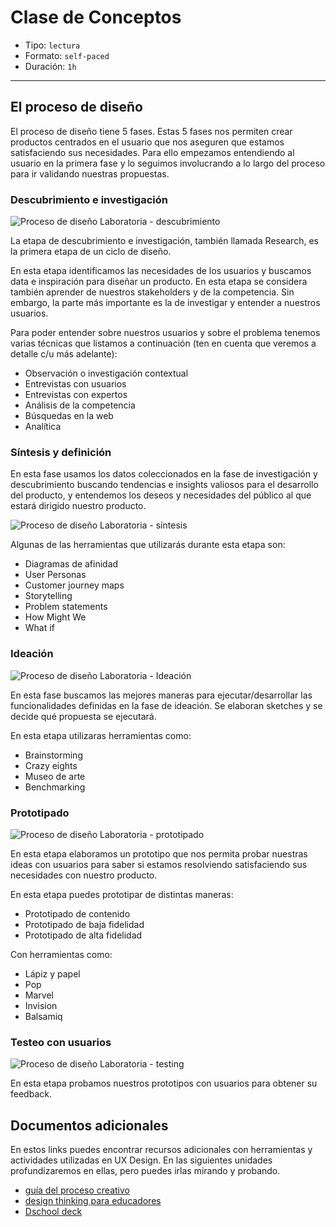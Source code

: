# Clase de Conceptos

- Tipo: `lectura`
- Formato: `self-paced`
- Duración: `1h`

***

## El proceso de diseño

El proceso de diseño tiene 5 fases. Estas 5 fases nos permiten crear productos
centrados en el usuario que nos aseguren que estamos satisfaciendo sus
necesidades. Para ello empezamos entendiendo al usuario en la primera fase y lo
seguimos involucrando a lo largo del proceso para ir validando nuestras
propuestas.

### Descubrimiento e investigación

![Proceso de diseño Laboratoria - descubrimiento](https://lh5.googleusercontent.com/87kdbH1PfKC9A8Iik8Ks9z3sbTgzKKyCP_DRUHHU9F-6FT4lqQU5cASr7fMwocdfBGF6z1bGtT1XNVh-vV8gaeLH-SzmFBy0bopUi5hCTHAQ-z8nZm1_WKBfjoAP7QndyxdDOsj8N7U)

La etapa de descubrimiento e investigación, también llamada Research, es la
primera etapa de un ciclo de diseño.

En esta etapa identificamos las necesidades de los usuarios y buscamos data e
inspiración para diseñar un producto. En esta etapa se considera también
aprender de nuestros stakeholders y de la competencia. Sin embargo, la parte más
importante es la de investigar y entender a nuestros usuarios.

Para poder entender sobre nuestros usuarios y sobre el problema tenemos varias
técnicas que listamos a continuación (ten en cuenta que veremos a detalle c/u
más adelante):

- Observación o investigación contextual
- Entrevistas con usuarios
- Entrevistas con expertos
- Análisis de la competencia
- Búsquedas en la web
- Analítica

### Síntesis y definición

En esta fase usamos los datos coleccionados en la fase de investigación y
descubrimiento buscando tendencias e insights valiosos para el desarrollo del
producto, y entendemos los deseos y necesidades del público al que estará
dirigido nuestro producto.

![Proceso de diseño Laboratoria - síntesis](https://lh5.googleusercontent.com/nQIPFhjS7QtmjupPsDHE8hURMZRdowkuopqIsWMGYR6YCdNRd3eDlDHfz11NZ6MGCpG3iiVHx3ZY3gsutpaHz_aU0gPp-Ak2v224rR0VHUpEKbVjLB3UofCv521cEbA3P0yhr_Hc-8M)

Algunas de las herramientas que utilizarás durante esta etapa son:

- Diagramas de afinidad
- User Personas
- Customer journey maps
- Storytelling
- Problem statements
- How Might We
- What if

### Ideación

![Proceso de diseño Laboratoria - Ideación](https://lh4.googleusercontent.com/KUDC2ezoy6SbbodIMunjDjlFvdqj81VOX6X8wQBfDAsyOZFy4WnjHBJZpLnX6cFM0_iBT416x67eXQRRFqMXsydRFNX5L_0tQpiRX3NKhl-qylj9QQUpdyBIS7msN5hxz3MjsCjfZ6o)

En esta fase buscamos las mejores maneras para ejecutar/desarrollar las
funcionalidades definidas en la fase de ideación. Se elaboran sketches y se
decide qué propuesta se ejecutará.

En esta etapa utilizaras herramientas como:

- Brainstorming
- Crazy eights
- Museo de arte
- Benchmarking

### Prototipado

![Proceso de diseño Laboratoria - prototipado](https://lh4.googleusercontent.com/O0va4gSdInWa4i-2gLgIpaTBCaAeoFeqjtc1OqVtSJpvqVmm4vnC45jzYNkfS7JEnRJY05JzjXXYGIOiM_Y_iTq-D_NM47yFfjrTZQSe8OL_2nx0ieLWNKKVbOJz_tXE8zX09Ibv3mc)

En esta etapa elaboramos un prototipo que nos permita probar nuestras ideas con
usuarios para saber si estamos resolviendo satisfaciendo sus necesidades con
nuestro producto.

En esta etapa puedes prototipar de distintas maneras:

- Prototipado de contenido
- Prototipado de baja fidelidad
- Prototipado de alta fidelidad

Con herramientas como:

- Lápiz y papel
- Pop
- Marvel
- Invision
- Balsamiq

### Testeo con usuarios

![Proceso de diseño Laboratoria - testing](https://lh5.googleusercontent.com/QllK4qB6uZtg6YFMriQKgpgLRO6gnNb1H88eBZ_7-GUvWleZ1GfXrE8BgFdEyQRgp2OM5bGXn_eBxaoOELRrN3nI9R3A7GlW6MAo6Yf67nqwow059gTQXvom9ULgDrXlVKUMGVJ00NE)

En esta etapa probamos nuestros prototipos con usuarios para obtener su
feedback.

## Documentos adicionales

En estos links puedes encontrar recursos adicionales con herramientas y
actividades utilizadas en UX Design. En las siguientes unidades profundizaremos
en ellas, pero puedes irlas mirando y probando.

- [guía del proceso creativo](https://drive.google.com/open?id=1z7xAMMRKtTQbwMJ-mUhcDKwWbdN1x04P)
- [design thinking para educadores](https://drive.google.com/file/d/1rpCnnRjzdvLlVRQzSNnudj9QzkCQ09XW/view?usp=sharing)
- [Dschool deck](https://drive.google.com/file/d/1FTqQ8ssb9uD9HyG32K7A70Tb6DQAFzsF/view?usp=sharing)
